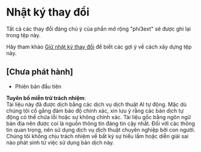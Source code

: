 # Nhật ký thay đổi

Tất cả các thay đổi đáng chú ý của phần mở rộng "phi3ext" sẽ được ghi lại trong tệp này.

Hãy tham khảo [Giữ nhật ký thay đổi](http://keepachangelog.com/) để biết các gợi ý về cách xây dựng tệp này.

## [Chưa phát hành]

- Phiên bản đầu tiên

**Tuyên bố miễn trừ trách nhiệm**:  
Tài liệu này đã được dịch bằng các dịch vụ dịch thuật AI tự động. Mặc dù chúng tôi cố gắng đảm bảo độ chính xác, xin lưu ý rằng các bản dịch tự động có thể chứa lỗi hoặc sự không chính xác. Tài liệu gốc bằng ngôn ngữ bản địa nên được coi là nguồn thông tin đáng tin cậy nhất. Đối với các thông tin quan trọng, nên sử dụng dịch vụ dịch thuật chuyên nghiệp bởi con người. Chúng tôi không chịu trách nhiệm về bất kỳ sự hiểu lầm hoặc diễn giải sai nào phát sinh từ việc sử dụng bản dịch này.